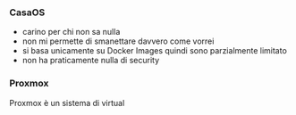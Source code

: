 ### CasaOS
- carino per chi non sa nulla
- non mi permette di smanettare davvero come vorrei
- si basa unicamente su Docker Images quindi sono parzialmente limitato
- non ha praticamente nulla di security

### Proxmox
Proxmox è un sistema di virtual


